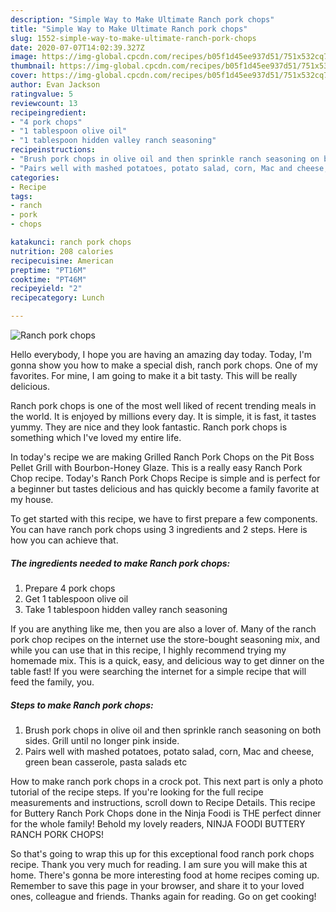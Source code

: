 ```yaml
---
description: "Simple Way to Make Ultimate Ranch pork chops"
title: "Simple Way to Make Ultimate Ranch pork chops"
slug: 1552-simple-way-to-make-ultimate-ranch-pork-chops
date: 2020-07-07T14:02:39.327Z
image: https://img-global.cpcdn.com/recipes/b05f1d45ee937d51/751x532cq70/ranch-pork-chops-recipe-main-photo.jpg
thumbnail: https://img-global.cpcdn.com/recipes/b05f1d45ee937d51/751x532cq70/ranch-pork-chops-recipe-main-photo.jpg
cover: https://img-global.cpcdn.com/recipes/b05f1d45ee937d51/751x532cq70/ranch-pork-chops-recipe-main-photo.jpg
author: Evan Jackson
ratingvalue: 5
reviewcount: 13
recipeingredient:
- "4 pork chops"
- "1 tablespoon olive oil"
- "1 tablespoon hidden valley ranch seasoning"
recipeinstructions:
- "Brush pork chops in olive oil and then sprinkle ranch seasoning on both sides. Grill until no longer pink inside."
- "Pairs well with mashed potatoes, potato salad, corn, Mac and cheese, green bean casserole, pasta salads etc"
categories:
- Recipe
tags:
- ranch
- pork
- chops

katakunci: ranch pork chops 
nutrition: 208 calories
recipecuisine: American
preptime: "PT16M"
cooktime: "PT46M"
recipeyield: "2"
recipecategory: Lunch

---
```



![Ranch pork chops](https://img-global.cpcdn.com/recipes/b05f1d45ee937d51/751x532cq70/ranch-pork-chops-recipe-main-photo.jpg)

Hello everybody, I hope you are having an amazing day today. Today, I'm gonna show you how to make a special dish, ranch pork chops. One of my favorites. For mine, I am going to make it a bit tasty. This will be really delicious.

Ranch pork chops is one of the most well liked of recent trending meals in the world. It is enjoyed by millions every day. It is simple, it is fast, it tastes yummy. They are nice and they look fantastic. Ranch pork chops is something which I've loved my entire life.

In today&#39;s recipe we are making Grilled Ranch Pork Chops on the Pit Boss Pellet Grill with Bourbon-Honey Glaze. This is a really easy Ranch Pork Chop recipe. Today&#39;s Ranch Pork Chops Recipe is simple and is perfect for a beginner but tastes delicious and has quickly become a family favorite at my house.


To get started with this recipe, we have to first prepare a few components. You can have ranch pork chops using 3 ingredients and 2 steps. Here is how you can achieve that.

<!--inarticleads1-->

##### The ingredients needed to make Ranch pork chops:

1. Prepare 4 pork chops
1. Get 1 tablespoon olive oil
1. Take 1 tablespoon hidden valley ranch seasoning


If you are anything like me, then you are also a lover of. Many of the ranch pork chop recipes on the internet use the store-bought seasoning mix, and while you can use that in this recipe, I highly recommend trying my homemade mix. This is a quick, easy, and delicious way to get dinner on the table fast! If you were searching the internet for a simple recipe that will feed the family, you. 

<!--inarticleads2-->

##### Steps to make Ranch pork chops:

1. Brush pork chops in olive oil and then sprinkle ranch seasoning on both sides. Grill until no longer pink inside.
1. Pairs well with mashed potatoes, potato salad, corn, Mac and cheese, green bean casserole, pasta salads etc


How to make ranch pork chops in a crock pot. This next part is only a photo tutorial of the recipe steps. If you&#39;re looking for the full recipe measurements and instructions, scroll down to Recipe Details. This recipe for Buttery Ranch Pork Chops done in the Ninja Foodi is THE perfect dinner for the whole family! Behold my lovely readers, NINJA FOODI BUTTERY RANCH PORK CHOPS! 

So that's going to wrap this up for this exceptional food ranch pork chops recipe. Thank you very much for reading. I am sure you will make this at home. There's gonna be more interesting food at home recipes coming up. Remember to save this page in your browser, and share it to your loved ones, colleague and friends. Thanks again for reading. Go on get cooking!
